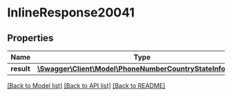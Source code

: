# InlineResponse20041

## Properties
Name | Type | Description | Notes
------------ | ------------- | ------------- | -------------
**result** | [**\Swagger\Client\Model\PhoneNumberCountryStateInfoType[]**](PhoneNumberCountryStateInfoType.md) |  | [optional] 

[[Back to Model list]](../README.md#documentation-for-models) [[Back to API list]](../README.md#documentation-for-api-endpoints) [[Back to README]](../README.md)


